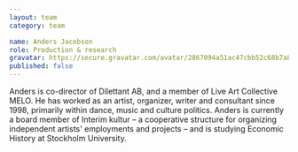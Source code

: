 ```yaml
---
layout: team
category: team

name: Anders Jacobson
role: Production & research
gravatar: https://secure.gravatar.com/avatar/2867094a51ac47cbb52c68b7a8882208
published: false
---
```


Anders is co-director of Dilettant AB, and a member of Live Art Collective MELO. He has worked as an artist, organizer, writer and consultant since 1998, primarily within dance, music and culture politics. Anders is currently a board member of Interim kultur – a cooperative structure for organizing independent artists' employments and projects – and is studying Economic History at Stockholm University.